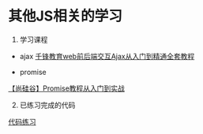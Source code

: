 # 其他JS相关的学习

1. 学习课程


- ajax
[千锋教育web前后端交互Ajax从入门到精通全套教程](https://www.bilibili.com/video/BV1xK411U7hR)

- promise

[【尚硅谷】Promise教程从入门到实战](https://www.bilibili.com/video/BV1Tm4y1h7SY)


2. 已练习完成的代码

[代码练习](https://github.com/zhao-farmer/learning-script/tree/main/ECMAScript)
